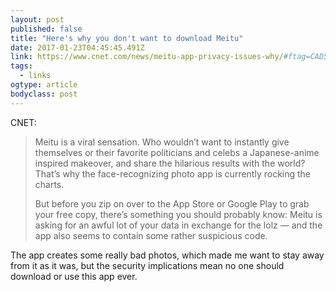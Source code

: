 ```yaml
---
layout: post 
published: false 
title: "Here's why you don't want to download Meitu" 
date: 2017-01-23T04:45:45.491Z 
link: https://www.cnet.com/news/meitu-app-privacy-issues-why/#ftag=CAD590a51e 
tags:
  - links
ogtype: article 
bodyclass: post 
---
```


CNET:

> Meitu is a viral sensation. Who wouldn’t want to instantly give themselves or their favorite politicians and celebs a Japanese-anime inspired makeover, and share the hilarious results with the world? That’s why the face-recognizing photo app is currently rocking the charts.
> 
> But before you zip on over to the App Store or Google Play to grab your free copy, there’s something you should probably know: Meitu is asking for an awful lot of your data in exchange for the lolz — and the app also seems to contain some rather suspicious code.

The app creates some really bad photos, which made me want to stay away from it as it was, but the security implications mean no one should download or use this app ever.